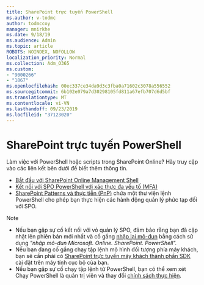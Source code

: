 ```yaml
---
title: SharePoint trực tuyến PowerShell
ms.author: v-todmc
author: todmccoy
manager: mnirkhe
ms.date: 9/18/19
ms.audience: Admin
ms.topic: article
ROBOTS: NOINDEX, NOFOLLOW
localization_priority: Normal
ms.collection: Adm_O365
ms.custom:
- "9000266"
- "1867"
ms.openlocfilehash: 00ec337ce34da9d3c3fba0a71602c3078a556552
ms.sourcegitcommit: 6b102e079a7d30298105fd811a67efb707d6d5bf
ms.translationtype: MT
ms.contentlocale: vi-VN
ms.lasthandoff: 09/23/2019
ms.locfileid: "37123020"
---
```

# <a name="sharepoint-online-powershell"></a>SharePoint trực tuyến PowerShell

Làm việc với PowerShell hoặc scripts trong SharePoint Online? Hãy truy cập vào các liên kết bên dưới để biết thêm thông tin.
- [Bắt đầu với SharePoint Online Management Shell](https://docs.microsoft.com/powershell/sharepoint/sharepoint-online/connect-sharepoint-online?view=sharepoint-ps)
- [Kết nối với SPO PowerShell với xác thực đa yếu tố (MFA)](https://docs.microsoft.com/powershell/sharepoint/sharepoint-online/connect-sharepoint-online?view=sharepoint-ps#to-connect-with-multifactor-authentication-mfa)
- [SharePoint Patterns và thực tiễn (PnP)](https://docs.microsoft.com/powershell/sharepoint/sharepoint-pnp/sharepoint-pnp-cmdlets?view=sharepoint-ps) chứa một thư viện lệnh PowerShell cho phép bạn thực hiện các hành động quản lý phức tạp đối với SPO.

> [!NOTE]
> - Nếu bạn gặp sự cố kết nối với vỏ quản lý SPO, đảm bảo rằng bạn đã cập nhật lên phiên bản mới nhất và cố gắng [nhập lại mô-đun](https://docs.microsoft.com/powershell/developer/module/importing-a-powershell-module) bằng cách sử dụng *"nhập mô-đun Microsoft. Online. SharePoint. PowerShell".*
> - Nếu bạn đang cố gắng chạy tập lệnh mô hình đối tượng phía máy khách, bạn sẽ cần phải có [SharePoint trực tuyến máy khách thành phần SDK](https://www.microsoft.com/download/details.aspx?id=42038) cài đặt trên máy tính cục bộ của bạn.
> - Nếu bạn gặp sự cố chạy tập lệnh từ PowerShell, bạn có thể xem xét Chạy PowerShell là quản trị viên và thay đổi [chính sách thực hiện](https://docs.microsoft.com/powershell/module/microsoft.powershell.core/about/about_execution_policies?view=powershell-6).